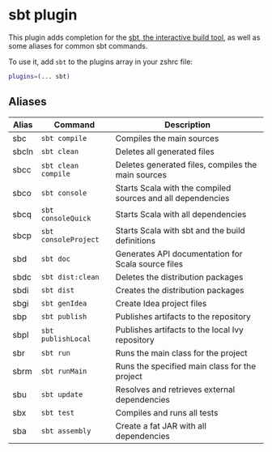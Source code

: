 # sbt plugin

This plugin adds completion for the [sbt, the interactive build tool](https://scala-sbt.org/),
as well as some aliases for common sbt commands.

To use it, add `sbt` to the plugins array in your zshrc file:

```zsh
plugins=(... sbt)
```

## Aliases

| Alias | Command              | Description                                                 |
| ----- | -------------------- | ----------------------------------------------------------- |
| sbc   | `sbt compile`        | Compiles the main sources                                   |
| sbcln | `sbt clean`          | Deletes all generated files                                 |
| sbcc  | `sbt clean compile`  | Deletes generated files, compiles the main sources          |
| sbco  | `sbt console`        | Starts Scala with the compiled sources and all dependencies |
| sbcq  | `sbt consoleQuick`   | Starts Scala with all dependencies                          |
| sbcp  | `sbt consoleProject` | Starts Scala with sbt and the build definitions             |
| sbd   | `sbt doc`            | Generates API documentation for Scala source files          |
| sbdc  | `sbt dist:clean`     | Deletes the distribution packages                           |
| sbdi  | `sbt dist`           | Creates the distribution packages                           |
| sbgi  | `sbt genIdea`        | Create Idea project files                                   |
| sbp   | `sbt publish`        | Publishes artifacts to the repository                       |
| sbpl  | `sbt publishLocal`   | Publishes artifacts to the local Ivy repository             |
| sbr   | `sbt run`            | Runs the main class for the project                         |
| sbrm  | `sbt runMain`        | Runs the specified main class for the project               |
| sbu   | `sbt update`         | Resolves and retrieves external dependencies                |
| sbx   | `sbt test`           | Compiles and runs all tests                                 |
| sba   | `sbt assembly`       | Create a fat JAR with all dependencies                      |

